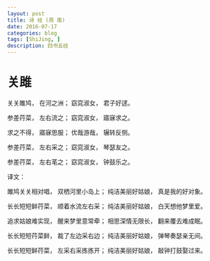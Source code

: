 ```yaml
---
layout: post
title: 诗 经 (周 南)
date: 2016-07-17
categories: blog
tags: [ShiJing, ]
description: 四书五经
---
```


关雎
===
关关雎鸠，
在河之洲；
窈窕淑女，
君子好逑。


参差荇菜，
左右流之；
窈窕淑女， 
寤寐求之。

求之不得，
寤寐思服；
优哉游哉，
辗转反侧。

参差荇菜，
左右采之；
窈窕淑女，
琴瑟友之。

参差荇菜，
左右芼之；
窈窕淑女，
钟鼓乐之。

译文：

雎鸠关关相对唱，
双栖河里小岛上；
纯洁美丽好姑娘，
真是我的好对象。

长长短短鲜荇菜，
顺着水流左右采；
纯洁美丽好姑娘，
白天想他梦里爱。

追求姑娘难实现，
醒来梦里意常牵；
相思深情无限长，
翻来覆去难成眠。

长长短短荇菜鲜，
裁了左边采右边；
纯洁美丽好姑娘，
弹琴奏瑟亲无间。

长长短短鲜荇菜，
左采右采拣拣开；
纯洁美丽好姑娘，
敲钟打鼓娶过来。